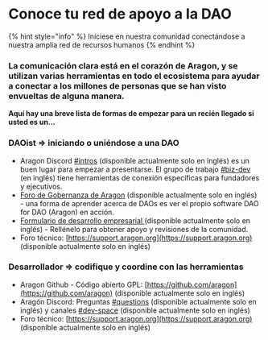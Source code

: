 # Conoce tu red de apoyo a la DAO

{% hint style="info" %}
Iníciese en nuestra comunidad conectándose a nuestra amplia red de recursos humanos
{% endhint %}

### La comunicación clara está en el corazón de Aragon, y se utilizan varias herramientas en todo el ecosistema para ayudar a conectar a los millones de personas que se han visto envueltas de alguna manera.

**Aquí hay una breve lista de formas de empezar para un recién llegado si usted es un...**

### **DAOist =>** iniciando o uniéndose a una DAO

* Aragon Discord [#intros](https://discord.gg/ATbzCJRA) (disponible actualmente solo en inglés) es un buen lugar para empezar a presentarse. El grupo de trabajo [#biz-dev](https://discord.gg/TnkR229C) (en inglés) tiene herramientas de conexión específicas para fundadores y ejecutivos.
* [Foro de Gobernanza de Aragon](https://forum.aragon.org) (disponible actualmente solo en inglés) - una forma de aprender acerca de DAOs es ver el propio software DAO for DAO (Aragon) en acción.
* [Formulario de desarrollo empresarial ](https://forms.gle/tWfJa1tcsxyL7eV88?\_imcp=1)(disponible actualmente solo en inglés) - Rellénelo para obtener apoyo y revisiones de la comunidad.
* Foro técnico: [https://support.aragon.org](https://support.aragon.org) (disponible actualmente solo en inglés)

### Desarrollador => codifique y coordine con las herramientas

* Aragon Github - Código abierto GPL: [https://github.com/aragon](https://github.com/aragon) (disponible actualmente solo en inglés)
* Aragón Discord: Preguntas [#questions](https://discord.gg/XgCeeKYd) (disponible actualmente solo en inglés) y canales [#dev-space](https://discord.gg/nSDwG5tf) (disponible actualmente solo en inglés)
* Foro técnico: [https://support.aragon.org](https://support.aragon.org) (disponible actualmente solo en inglés)
